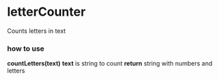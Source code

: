 # letterCounter
Counts letters in text 

### how to use
**countLetters(text)**
**text** is string to count
**return** string with numbers and letters
